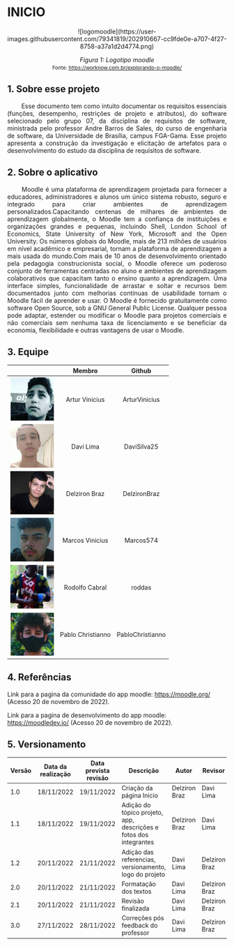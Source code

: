 # INICIO

<center>
![logomoodle](https://user-images.githubusercontent.com/79341819/202910667-cc9fde0e-a707-4f27-8758-a37a1d2d4774.png)

*Figura 1: Logotipo moodle*   
<small>Fonte: https://worknow.com.br/explorando-o-moodle/</small></center>

## 1. Sobre esse projeto

<p align = "justify"> &emsp;&emsp; Esse documento tem como intuito documentar os requisitos essenciais (funções, desempenho, restrições de projeto e atributos), do software selecionado pelo grupo 07, da disciplina de requisitos de software, ministrada pelo professor Andre Barros de Sales, do curso de engenharia de software, da Universidade de Brasília, campus FGA-Gama. Esse projeto apresenta a construção da investigação e elicitação de artefatos para o desenvolvimento do estudo da disciplina de requisitos de software.</p>

## 2. Sobre o aplicativo

<p align = "justify"> &emsp;&emsp; Moodle é uma plataforma de aprendizagem projetada para fornecer a educadores, administradores e alunos um único sistema robusto, seguro e integrado para criar ambientes de aprendizagem personalizados.Capacitando centenas de milhares de ambientes de aprendizagem globalmente, o Moodle tem a confiança de instituições e organizações grandes e pequenas, incluindo Shell, London School of Economics, State University of New York, Microsoft and the Open University. Os números globais do Moodle, mais de 213 milhões de usuários em nível acadêmico e empresarial, tornam a plataforma de aprendizagem a mais usada do mundo.Com mais de 10 anos de desenvolvimento orientado pela pedagogia construcionista social, o Moodle oferece um poderoso conjunto de ferramentas centradas no aluno e ambientes de aprendizagem colaborativos que capacitam tanto o ensino quanto a aprendizagem. Uma interface simples, funcionalidade de arrastar e soltar e recursos bem documentados junto com melhorias contínuas de usabilidade tornam o Moodle fácil de aprender e usar. O Moodle é fornecido gratuitamente como software Open Source, sob a GNU General Public License. Qualquer pessoa pode adaptar, estender ou modificar o Moodle para projetos comerciais e não comerciais sem nenhuma taxa de licenciamento e se beneficiar da economia, flexibilidade e outras vantagens de usar o Moodle.</p>

## 3. Equipe

<center>

|                                                                    |      Membro       |      Github      |
| :----------------------------------------------------------------: | :---------------: | :--------------: |
|  <img src="./Assets/integrantes/arthur-vinicius.png" width="100">  |  Artur Vinicius   |  ArturVinicius   |
|     <img src="./Assets/integrantes/davi-lima.png" width="100">     |     Davi Lima     |   DaviSilva25    |
|   <img src="./Assets/integrantes/delziron-braz.jpg" width="100">   |   Delziron Braz   |   DelzironBraz   |
|  <img src="./Assets/integrantes/marcos-vinicius.png" width="100">  |  Marcos Vinicius  |    Marcos574     |
|  <img src="./Assets/integrantes/rodolfo-cabral.jpg" width="100">   |  Rodolfo Cabral   |      roddas      |
| <img src="./Assets/integrantes/pablo-christianno.png" width="100"> | Pablo Christianno | PabloChristianno |

</center>

## 4. Referências

Link para a pagina da comunidade do app moodle: <https://moodle.org/> (Acesso 20 de novembro de 2022).

Link para a pagina de desenvolvimento do app moodle: <https://moodledev.io/> (Acesso 20 de novembro de 2022).

## 5. Versionamento

| Versão | Data da realização | Data prevista revisão | Descrição | Autor | Revisor |
|--------|------|------|-----------|-------|---------|
| 1.0    | 18/11/2022 | 19/11/2022 | Criação da página Inicio | Delziron Braz | Davi Lima |
| 1.1    | 18/11/2022 | 19/11/2022 | Adição do tópico projeto, app, descrições e fotos dos integrantes | Delziron Braz | Davi Lima |
| 1.2    | 20/11/2022 | 21/11/2022 | Adição das referencias, versionamento, logo do projeto | Davi Lima | Delziron Braz |
| 2.0    | 20/11/2022 | 21/11/2022 | Formatação dos textos | Davi Lima | Delziron Braz |
| 2.1    | 20/11/2022 | 21/11/2022 | Revisão finalizada | Davi Lima | Delziron Braz |
| 3.0    | 27/11/2022 | 28/11/2022 | Correções pós feedback do professor | Davi Lima | Delziron Braz |